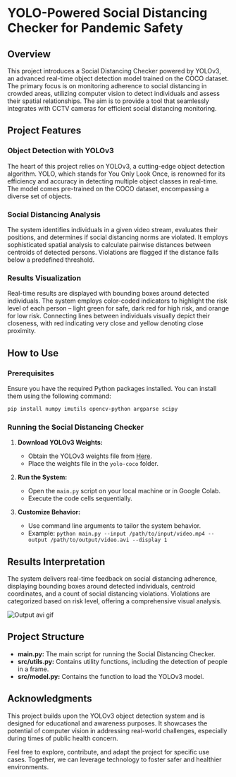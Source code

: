 # YOLO-Powered Social Distancing Checker for Pandemic Safety

## Overview

This project introduces a Social Distancing Checker powered by YOLOv3, an advanced real-time object detection model trained on the COCO dataset. The primary focus is on monitoring adherence to social distancing in crowded areas, utilizing computer vision to detect individuals and assess their spatial relationships. The aim is to provide a tool that seamlessly integrates with CCTV cameras for efficient social distancing monitoring.

## Project Features

### Object Detection with YOLOv3

The heart of this project relies on YOLOv3, a cutting-edge object detection algorithm. YOLO, which stands for You Only Look Once, is renowned for its efficiency and accuracy in detecting multiple object classes in real-time. The model comes pre-trained on the COCO dataset, encompassing a diverse set of objects.

### Social Distancing Analysis

The system identifies individuals in a given video stream, evaluates their positions, and determines if social distancing norms are violated. It employs sophisticated spatial analysis to calculate pairwise distances between centroids of detected persons. Violations are flagged if the distance falls below a predefined threshold.

### Results Visualization

Real-time results are displayed with bounding boxes around detected individuals. The system employs color-coded indicators to highlight the risk level of each person – light green for safe, dark red for high risk, and orange for low risk. Connecting lines between individuals visually depict their closeness, with red indicating very close and yellow denoting close proximity.

## How to Use

### Prerequisites

Ensure you have the required Python packages installed. You can install them using the following command:

```bash
pip install numpy imutils opencv-python argparse scipy

```

### Running the Social Distancing Checker

1. **Download YOLOv3 Weights:**
   - Obtain the YOLOv3 weights file from [Here](https://drive.google.com/file/d/1zNcAkS4y2WVsBDwQbP0qoSImQoqxKwHS/view?usp=sharing?export=download).
   - Place the weights file in the `yolo-coco` folder.

2. **Run the System:**
   - Open the `main.py` script on your local machine or in Google Colab.
   - Execute the code cells sequentially.

3. **Customize Behavior:**
   - Use command line arguments to tailor the system behavior.
   - Example: `python main.py --input /path/to/input/video.mp4 --output /path/to/output/video.avi --display 1`

## Results Interpretation

The system delivers real-time feedback on social distancing adherence, displaying bounding boxes around detected individuals, centroid coordinates, and a count of social distancing violations. Violations are categorized based on risk level, offering a comprehensive visual analysis.

![Output avi gif](https://github.com/abd-shoumik/Social-distance-detection/blob/master/social%20distance%20detection.gif)

## Project Structure

- **main.py:** The main script for running the Social Distancing Checker.
- **src/utils.py:** Contains utility functions, including the detection of people in a frame.
- **src/model.py:** Contains the function to load the YOLOv3 model.

## Acknowledgments

This project builds upon the YOLOv3 object detection system and is designed for educational and awareness purposes. It showcases the potential of computer vision in addressing real-world challenges, especially during times of public health concern.

Feel free to explore, contribute, and adapt the project for specific use cases. Together, we can leverage technology to foster safer and healthier environments.
